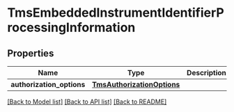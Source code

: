 # TmsEmbeddedInstrumentIdentifierProcessingInformation

## Properties
Name | Type | Description | Notes
------------ | ------------- | ------------- | -------------
**authorization_options** | [**TmsAuthorizationOptions**](TmsAuthorizationOptions.md) |  | [optional] 

[[Back to Model list]](../README.md#documentation-for-models) [[Back to API list]](../README.md#documentation-for-api-endpoints) [[Back to README]](../README.md)


